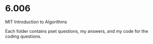 # 6.006
MIT Introduction to Algorithms

Each folder contains pset questions, my answers, and my code for the coding questions.
